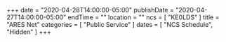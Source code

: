 +++
date = "2020-04-28T14:00:00-05:00"
publishDate = "2020-04-27T14:00:00-05:00"
endTime = ""
location = ""
ncs = [ "KE0LDS" ]
title = "ARES Net"
categories = [ "Public Service" ]
dates = [ "NCS Schedule", "Hidden" ]
+++
